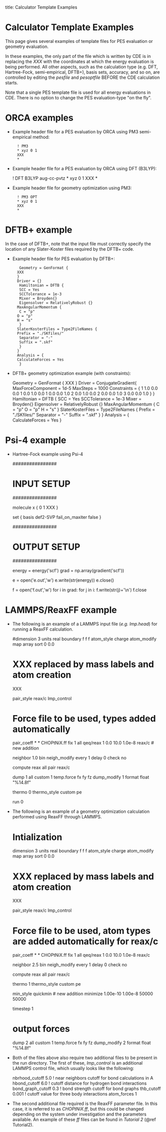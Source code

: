 title: Calculator Template Examples

# Calculator Template Examples

This page gives several examples of template files for PES evaluation or geometry evaluation.

In these examples, the only part of the file which is written by CDE is in replacing the *XXX* with the coordinates at which the energy evaluation is being performed. All other aspects, such as the calculation type (e.g. DFT, Hartree-Fock, semi-empirical, DFTB+), basis sets, accuracy, and so on, are controlled by editing the *pesfile* and *pesoptfile* BEFORE the CDE calculation starts.

Note that a single PES template file is used for all energy evaluations in CDE. There is no option to change the PES evaluation-type "on the fly".

# ORCA examples

- Example header file for a PES evaluation by ORCA using PM3 semi-empirical method:


        ! PM3
        * xyz 0 1
        XXX
        *


- Example header file for a PES evaluation by ORCA using DFT (B3LYP):


	! DFT B3LYP aug-cc-pvtz
        * xyz 0 1
        XXX
        *


- Example header file for geometry optimization using PM3:


        ! PM3 OPT
        * xyz 0 1
        XXX
        *


# DFTB+ example

 In the case of DFTB+, note that the input file must correctly specify the location of any Slater-Koster files
 required by the DFTB+ code.

- Example header file for PES evaluation by DFTB+:


         Geometry = GenFormat {
        XXX
        }
        Driver = {}
         Hamiltonian = DFTB {
         SCC = Yes
         SCCTolerance = 1e-3
         Mixer = Broyden{}
         Eigensolver = RelativelyRobust {}
        MaxAngularMomentum {
         C = "p"
        O = "p"
        H = "s"
         }
        SlaterKosterFiles = Type2FileNames {
        Prefix = "./SKfiles/"
         Separator = "-"
         Suffix = ".skf"
         }
        }
        Analysis = {
        CalculateForces = Yes
         }

- DFTB+ geometry optimization example (with constraints):


	Geometry = GenFormat {
	XXX
 	}
	 Driver = ConjugateGradient{
	 MaxForceComponent = 1d-5
	 MaxSteps = 1000
	 Constraints = {
	 1 1.0 0.0 0.0
	 1 0.0 1.0 0.0
	 1 0.0 0.0 1.0
	 2 0.0 1.0 0.0
	 2 0.0 0.0 1.0
	 3 0.0 0.0 1.0
	 }
	 }
	 Hamiltonian = DFTB {
   	SCC = Yes
	 SCCTolerance = 1e-3
	 Mixer = Broyden{}
	 Eigensolver = RelativelyRobust {}
 	MaxAngularMomentum {
	 C = "p"
 	O = "p"
	 H = "s"
	 }
	 SlaterKosterFiles = Type2FileNames {
	 Prefix = "./SKfiles/"
	 Separator = "-"
	 Suffix = ".skf"
	 }
	 }
	 Analysis = {
	 CalculateForces = Yes
	 }



# Psi-4 example

- Hartree-Fock example using Psi-4


	################
	# INPUT SETUP #
	################

	molecule x {
	0 1
	XXX
	}

	set {
	    basis def2-SVP
	    fail_on_maxiter false
	}


	################
	# OUTPUT SETUP #
	################

	energy = energy('scf')
	grad = np.array(gradient('scf'))

	e = open('e.out','w')
	e.write(str(energy))
	e.close()

	f = open('f.out','w')
	for i in grad:
	    for j in i:
	        f.write(str(j)+'\n')
	f.close


# LAMMPS/ReaxFF example

- The following is an example of a LAMMPS input file (*e.g. lmp.head*) for running a ReaxFF calculation.



    #dimension      3
    units          real
    boundary       f f f
    atom_style     charge
    atom_modify    map array sort 0 0.0

    # XXX replaced by mass labels and atom creation

    XXX

    pair_style     reax/c lmp_control
    # Force file to be used, types added automatically
    pair_coeff     * * CHOPtNiX.ff
    fix            1 all qeq/reax 1 0.0 10.0 1.0e-8 reax/c  # new addition

    neighbor       1.0 bin
    neigh_modify   every 1 delay 0 check no

    compute        reax all pair reax/c

    dump           1 all custom 1 temp.force fx fy fz
    dump_modify    1 format float "%14.8f"

    thermo         0
    thermo_style   custom pe

    run            0

-  The following is an example of a geometry optimization calculation performed using ReaxFF through LAMMPS.



     # Intialization
     dimension      3
     units          real
     boundary       f f f
     atom_style     charge
     atom_modify    map array sort 0 0.0

     # XXX replaced by mass labels and atom creation
     XXX

     pair_style     reax/c lmp_control
     # Force file to be used, atom types are added automatically for reax/c
     pair_coeff     * * CHOPtNiX.ff
     fix            1 all qeq/reax 1 0.0 10.0 1.0e-8 reax/c

     neighbor       2.5 bin
     neigh_modify   every 1 delay 0 check no

     compute        reax all pair reax/c

     thermo         1
     thermo_style   custom pe

     min_style quickmin # new addition
      minimize 1.00e-10 1.00e-8 50000 50000

     timestep 1

     # output forces
     dump           2 all custom 1 temp.force fx fy fz
     dump_modify    2 format float "%14.8f"

- Both of the files above also require two additional files to be present in the run directory. The first of these, *lmp_control* is an additional LAMMPS control file, which usually looks like the following:


     nbrhood_cutoff          5.0  ! near neighbors cutoff for bond calculations in A
     hbond_cutoff            6.0  ! cutoff distance for hydrogen bond interactions
     bond_graph_cutoff       0.3  ! bond strength cutoff for bond graphs
     thb_cutoff              0.001 ! cutoff value for three body interactions
     atom_forces 1


- The second additional file required is the ReaxFF parameter file. In this case, it is referred to as *CHOPtNiX.ff*, but this could be changed depending on the system under investigation and the parameters available. An example of these *ff* files can be found in *Tutorial 2* (@ref Tutorial2).
